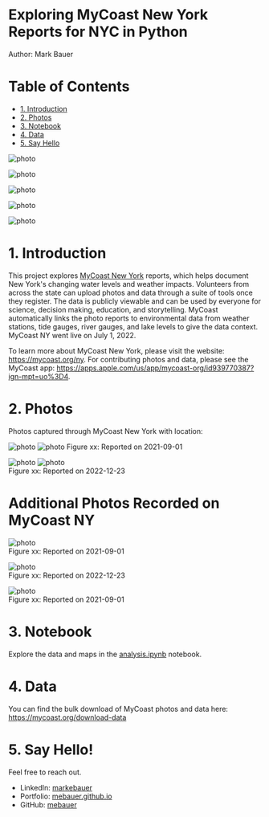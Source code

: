 # Exploring MyCoast New York Reports for NYC in Python
Author: Mark Bauer

# Table of Contents
   * [1. Introduction](#1-Introduction)
   * [2. Photos](#2-Photos)
   * [3. Notebook](#3-Notebook)
   * [4. Data](#4-Data)
   * [5. Say Hello](#5-Say-Hello)

![photo](figures/reports-nyc.png)

![photo](figures/choropleth-map.png) 

![photo](figures/nta-bar.png) 

![photo](figures/date-bar.png) 

![photo](figures/photo-date.png) 

# 1. Introduction
This project explores [MyCoast New York](https://mycoast.org/ny) reports, which helps document New York's changing water levels and weather impacts. Volunteers from across the state can upload photos and data through a suite of tools once they register. The data is publicly viewable and can be used by everyone for science, decision making, education, and storytelling. MyCoast automatically links the photo reports to environmental data from weather stations, tide gauges, river gauges, and lake levels to give the data context. MyCoast NY went live on July 1, 2022.

To learn more about MyCoast New York, please visit the website: https://mycoast.org/ny. For contributing photos and data, please see the MyCoast app: https://apps.apple.com/us/app/mycoast-org/id939770387?ign-mpt=uo%3D4.


# 2. Photos 
Photos captured through MyCoast New York with location:  

![photo](figures/highest-depth.png)
![photo](https://report-images.nyc3.digitaloceanspaces.com/2023/06/21194127/20210901_221628-scaled.jpg)
Figure xx: Reported on 2021-09-01 

![photo](figures/fourth-highest-depth.png) 
![photo](https://report-images.nyc3.digitaloceanspaces.com/2023/01/09205934/mckee-164th-7_30-am.png)  
Figure xx: Reported on 2022-12-23 

# Additional Photos Recorded on MyCoast NY

![photo](https://report-images.nyc3.digitaloceanspaces.com/2023/06/21195159/20210901_221005-scaled.jpg)  
Figure xx: Reported on 2021-09-01

![photo](https://report-images.nyc3.digitaloceanspaces.com/2024/01/13102745/9659b56e99a9f8aa66c00e2f63b064e97254ee00.jpg)  
Figure xx: Reported on 2022-12-23 

![photo](https://report-images.nyc3.digitaloceanspaces.com/2024/06/01190937/e1e2cfb5d430ba78b57dfa17887617e58e0141bd.jpg)  
Figure xx: Reported on 2021-09-01

# 3. Notebook 
Explore the data and maps in the [analysis.ipynb](https://github.com/mebauer/mycoast-ny-data/blob/main/analysis.ipynb) notebook.

# 4. Data
You can find the bulk download of MyCoast photos and data here: https://mycoast.org/download-data

# 5. Say Hello!
Feel free to reach out.
- LinkedIn: [markebauer](https://www.linkedin.com/in/markebauer/)   
- Portfolio: [mebauer.github.io](https://mebauer.github.io/)
- GitHub: [mebauer](https://github.com/mebauer)
